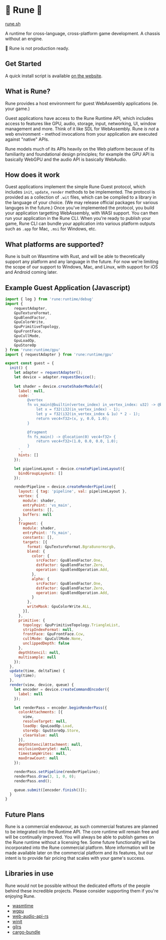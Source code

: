 # 🚧 Rune 🚧

[rune.sh](https://rune.sh)

A runtime for cross-language, cross-platform game development. A chassis without an engine.

🚧 Rune is not production ready.

## Get Started

A quick install script is available [on the website](https://rune.sh).

## What is Rune?
Rune provides a host environment for guest WebAssembly applications (ie. your game.)

Guest applications have access to the Rune Runtime API, which includes access to features like GPU, audio, storage, input, networking, UI, window management and more. Think of it like SDL for WebAssembly. Rune _is not_ a web environment - method invocations from your application are executed against "native" APIs.

Rune models much of its APIs heavily on the Web platform because of its familiarity and foundational design principles; for example the GPU API is basically WebGPU and the audio API is basically WebAudio.

## How does it work
Guest applications implement the simple Rune Guest protocol, which includes `init`, `update`, `render` methods to be implemented. The protocol is provided as a collection of `.wit` files, which can be compiled to a library in the language of your choice. (We may release official packages for various languges in the future.) Once you've implemented the protocol, you build your application targetting WebAssembly, with WASI support. You can then run your application in the Rune CLI. When you're ready to publish your game, Rune CLI can bundle your application into various platform outputs such as `.app` for Mac, `.msi` for Windows, etc.

## What platforms are supported?
Rune is built on Wasmtime with Rust, and will be able to theoretically support any platform and any language in the future. For now we're limiting the scope of our support to Windows, Mac, and Linux, with support for iOS and Android coming later.

## Example Guest Application (Javascript)

```js
import { log } from 'rune:runtime/debug'
import {
    requestAdapter,
    GpuTextureFormat,
    GpuBlendFactor,
    GpuColorWrite,
    GpuPrimitiveTopology,
    GpuFrontFace,
    GpuCullMode,
    GpuLoadOp,
    GpuStoreOp
} from 'rune:runtime/gpu'
import { requestAdapter } from 'rune:runtime/gpu'

export const guest = {
  init() {
    let adapter = requestAdapter();
    let device = adapter.requestDevice();
    
    let shader = device.createShaderModule({
      label: null,
      code: `
          @vertex
          fn vs_main(@builtin(vertex_index) in_vertex_index: u32) -> @builtin(position) vec4<f32> {
              let x = f32(i32(in_vertex_index) - 1);
              let y = f32(i32(in_vertex_index & 1u) * 2 - 1);
              return vec4<f32>(x, y, 0.0, 1.0);
          }

          @fragment
          fn fs_main() -> @location(0) vec4<f32> {
              return vec4<f32>(1.0, 0.0, 0.0, 1.0);
          }
      `,
      hints: []
    });

    let pipelineLayout = device.createPipelineLayout({
      bindGroupLayouts: []
    });

    renderPipeline = device.createRenderPipeline({
      layout: { tag: 'pipeline', val: pipelineLayout },
      vertex: {
        module: shader,
        entryPoint: 'vs_main',
        constants: [],
        buffers: null
      },
      fragment: {
        module: shader,
        entryPoint: 'fs_main',
        constants: [],
        targets: [{
          format: GpuTextureFormat.Bgra8unormsrgb,
          blend: {
            color: {
              srcFactor: GpuBlendFactor.One,
              dstFactor: GpuBlendFactor.Zero,
              operation: GpuBlendOperation.Add,
            },
            alpha: {
              srcFactor: GpuBlendFactor.One,
              dstFactor: GpuBlendFactor.Zero,
              operation: GpuBlendOperation.Add,
            }
          },
          writeMask: GpuColorWrite.ALL,
        }],
      },
      primitive: {
        topology: GpuPrimitiveTopology.TriangleList,
        stripIndexFormat: null,
        frontFace: GpuFrontFace.Ccw,
        cullMode: GpuCullMode.None,
        unclippedDepth: false  
      },
      depthStencil: null,
      multisample: null
    });
  },
  update(time, deltaTime) {
    log(time);
  },
  render(view, device, queue) {
    let encoder = device.createCommandEncoder({
      label: null
    });

    let renderPass = encoder.beginRenderPass({
      colorAttachments: [{
        view,
        resolveTarget: null,
        loadOp: GpuLoadOp.Load,
        storeOp: GpuStoreOp.Store,
        clearValue: null
      }],
      depthStencilAttachment: null,
      occlusionQuerySet: null,
      timestampWrites: null,
      maxDrawCount: null
    });

    renderPass.setPipeline(renderPipeline);
    renderPass.draw(3, 1, 0, 0);
    renderPass.end();

    queue.submit([encoder.finish()]);
  }
}

```

## Future Plans
Rune is a commercial endeavour, as such commercial features are planned to be integrated into the Runtime API. The core runtime will remain free and will be continually improved. You will always be able to publish games on the Rune runtime without a licensing fee. Some future functionality will be incorporated into the Rune commercial platform. More information will be made available later on the commercial platform and its features, but our intent is to provide fair pricing that scales with your game's success.

## Libraries in use
Rune would not be possible without the dedicated efforts of the people behind these incredible projects. Please consider supporting them if you're enjoying Rune.

- [wasmtime](https://github.com/bytecodealliance/wasmtime)
- [wgpu](https://github.com/gfx-rs/wgpu)
- [web-audio-api-rs](https://github.com/orottier/web-audio-api-rs)
- [winit](https://github.com/rust-windowing/winit)
- [gilrs](https://gitlab.com/gilrs-project/gilrs)
- [cargo-bundle](https://github.com/burtonageo/cargo-bundle)
